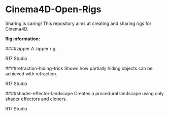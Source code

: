 # Cinema4D-Open-Rigs
Sharing is caring! This repository aims at creating and sharing rigs for Cinema4D.

**Rig information:**

####zipper
A zipper rig.

R17 Studio


####refraction-hiding-trick
Shows how partially hiding objects can be achieved with refraction.

R17 Studio


####shader-effector-landscape
Creates a procedural landscape using only shader effectors and cloners.

R17 Studio
